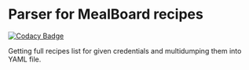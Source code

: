 # Parser for MealBoard recipes

[![Codacy Badge](https://api.codacy.com/project/badge/Grade/1aea1b8fc9664ed7943ffcf4fb89c445)](https://www.codacy.com/app/Rotzke/mealboard?utm_source=github.com&utm_medium=referral&utm_content=Rotzke/mealboard&utm_campaign=badger)

Getting full recipes list for given credentials and multidumping them into YAML file.
